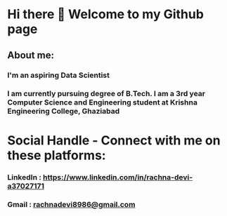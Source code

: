# Hi there 👋 Welcome to my Github page

## About me:
### I'm an aspiring Data Scientist

### I am currently pursuing degree of B.Tech. I am a 3rd year Computer Science and Engineering student at Krishna Engineering College, Ghaziabad

# Social Handle - Connect with me on these platforms:

### LinkedIn :  https://www.linkedin.com/in/rachna-devi-a37027171
### Gmail : rachnadevi8986@gmail.com


